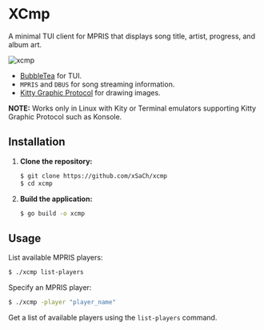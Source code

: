 # XCmp

A minimal TUI client for MPRIS that displays song title, artist, progress, and album art.

![xcmp](https://github.com/user-attachments/assets/0dd4b5b9-737d-42c9-8e42-09461c66602b)

- [BubbleTea](https://github.com/charmbracelet/bubbletea) for TUI.
- `MPRIS` and `DBUS` for song streaming information.
- [Kitty Graphic Protocol](https://sw.kovidgoyal.net/kitty/graphics-protocol/) for drawing images.

**NOTE:** Works only in Linux with Kity or Terminal emulators supporting Kitty Graphic Protocol such as Konsole.

## Installation

1. **Clone the repository:**
   ```sh
   $ git clone https://github.com/xSaCh/xcmp
   $ cd xcmp
   ```
2. **Build the application:**
   ```sh
   $ go build -o xcmp
   ```

## Usage

List available MPRIS players:
```sh
$ ./xcmp list-players
```

Specify an MPRIS player:
```sh
$ ./xcmp -player "player_name"
```

Get a list of available players using the `list-players` command.
